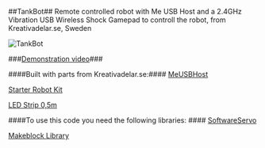 ##TankBot##
Remote controlled robot with Me USB Host and a 2.4GHz Vibration USB Wireless Shock Gamepad to controll the robot, from Kreativadelar.se, Sweden

![TankBot](/Images/20160128_202144.jpg)

###[Demonstration video](https://youtu.be/ZcSULTI4U7s)###

####Built with parts from Kreativadelar.se:####
[MeUSBHost](http://www.kreativadelar.se/shop/product/me-usb-host?tm=produkter/elektronik/styrning)

[Starter Robot Kit](http://www.kreativadelar.se/shop/product/starter-robot-kit-blue-bluetooth-variant?tm=produkter/robotar-maskiner)

[LED Strip 0,5m](http://www.kreativadelar.se/shop/product/led-rgb-strip-addressable-sealed05m)

####To use this code you need the following libraries: ####
[SoftwareServo](http://playground.arduino.cc/ComponentLib/Servo)

[Makeblock Library](https://github.com/Makeblock-official/Makeblock-Libraries/archive/master.zip)
